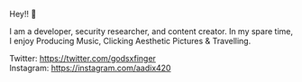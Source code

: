 Hey!! 👋

I am a developer, security researcher, and content creator. 
In my spare time, I enjoy Producing Music, Clicking Aesthetic Pictures & Travelling.

Twitter: https://twitter.com/godsxfinger
<br>Instagram: https://instagram.com/aadix420
